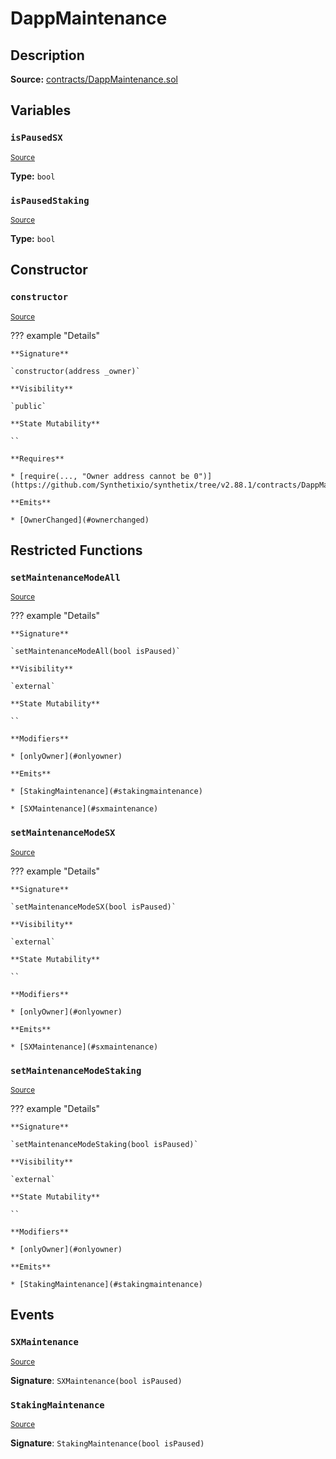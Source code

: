 # DappMaintenance

## Description

**Source:** [contracts/DappMaintenance.sol](https://github.com/Synthetixio/synthetix/tree/v2.88.1/contracts/DappMaintenance.sol)

## Variables

### `isPausedSX`

<sub>[Source](https://github.com/Synthetixio/synthetix/tree/v2.88.1/contracts/DappMaintenance.sol#L15)</sub>

**Type:** `bool`

### `isPausedStaking`

<sub>[Source](https://github.com/Synthetixio/synthetix/tree/v2.88.1/contracts/DappMaintenance.sol#L14)</sub>

**Type:** `bool`

## Constructor

### `constructor`

<sub>[Source](https://github.com/Synthetixio/synthetix/tree/v2.88.1/contracts/DappMaintenance.sol#L20)</sub>

??? example "Details"

    **Signature**

    `constructor(address _owner)`

    **Visibility**

    `public`

    **State Mutability**

    ``

    **Requires**

    * [require(..., "Owner address cannot be 0")](https://github.com/Synthetixio/synthetix/tree/v2.88.1/contracts/DappMaintenance.sol#L21)

    **Emits**

    * [OwnerChanged](#ownerchanged)

## Restricted Functions

### `setMaintenanceModeAll`

<sub>[Source](https://github.com/Synthetixio/synthetix/tree/v2.88.1/contracts/DappMaintenance.sol#L26)</sub>

??? example "Details"

    **Signature**

    `setMaintenanceModeAll(bool isPaused)`

    **Visibility**

    `external`

    **State Mutability**

    ``

    **Modifiers**

    * [onlyOwner](#onlyowner)

    **Emits**

    * [StakingMaintenance](#stakingmaintenance)

    * [SXMaintenance](#sxmaintenance)

### `setMaintenanceModeSX`

<sub>[Source](https://github.com/Synthetixio/synthetix/tree/v2.88.1/contracts/DappMaintenance.sol#L38)</sub>

??? example "Details"

    **Signature**

    `setMaintenanceModeSX(bool isPaused)`

    **Visibility**

    `external`

    **State Mutability**

    ``

    **Modifiers**

    * [onlyOwner](#onlyowner)

    **Emits**

    * [SXMaintenance](#sxmaintenance)

### `setMaintenanceModeStaking`

<sub>[Source](https://github.com/Synthetixio/synthetix/tree/v2.88.1/contracts/DappMaintenance.sol#L33)</sub>

??? example "Details"

    **Signature**

    `setMaintenanceModeStaking(bool isPaused)`

    **Visibility**

    `external`

    **State Mutability**

    ``

    **Modifiers**

    * [onlyOwner](#onlyowner)

    **Emits**

    * [StakingMaintenance](#stakingmaintenance)

## Events

### `SXMaintenance`

<sub>[Source](https://github.com/Synthetixio/synthetix/tree/v2.88.1/contracts/DappMaintenance.sol#L44)</sub>

**Signature**: `SXMaintenance(bool isPaused)`

### `StakingMaintenance`

<sub>[Source](https://github.com/Synthetixio/synthetix/tree/v2.88.1/contracts/DappMaintenance.sol#L43)</sub>

**Signature**: `StakingMaintenance(bool isPaused)`
